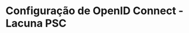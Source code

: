 ﻿# Configuração de OpenID Connect - Lacuna PSC

<!-- link to version in English -->
<div data-alt-locales="en-us"></div>
